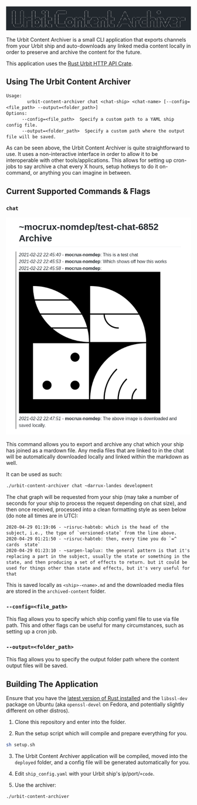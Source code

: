 ![](images/title.png)

The Urbit Content Archiver is a small CLI application that exports channels from your Urbit ship and auto-downloads any linked media content locally in order to preserve and archive the content for the future.

This application uses the [Rust Urbit HTTP API Crate](https://crates.io/crates/urbit-http-api).

## Using The Urbit Content Archiver

```
Usage:
        urbit-content-archiver chat <chat-ship> <chat-name> [--config=<file_path> --output=<folder_path>]
Options:
      --config=<file_path>  Specify a custom path to a YAML ship config file.
      --output=<folder_path>  Specify a custom path where the output file will be saved.

```

As can be seen above, the Urbit Content Archiver is quite straightforward to use. It uses a non-interactive interface in order to allow it to be interoperable with other tools/applications. This allows for setting up cron-jobs to say archive a chat every X hours, setup hotkeys to do it on-command, or anything you can imagine in between.

## Current Supported Commands & Flags

### `chat`

![](images/chat-export.png)

This command allows you to export and archive any chat which your ship has joined as a mardown file. Any media files that are linked to in the chat will be automatically downloaded locally and linked within the markdown as well.

It can be used as such:

```sh
./urbit-content-archiver chat ~darrux-landes development
```

The chat graph will be requested from your ship (may take a number of seconds for your ship to process the request depending on chat size), and then once received, processed into a clean formatting style as seen below (do note all times are in UTC):

```
2020-04-29 01:19:06 - ~risruc-habteb: which is the head of the subject, i.e., the type of `versioned-state` from the line above.
2020-04-29 01:21:50 - ~risruc-habteb: then, every time you do `=^  cards  state`
2020-04-29 01:23:10 - ~sarpen-laplux: the general pattern is that it's replacing a part in the subject, usually the state or something in the state, and then producing a set of effects to return. but it could be used for things other than state and effects, but it's very useful for that
```

This is saved locally as `<ship>-<name>.md` and the downloaded media files are stored in the `archived-content` folder.

### `--config=<file_path>`

This flag allows you to specify which ship config yaml file to use via file path. This and other flags can be useful for many circumstances, such as setting up a cron job.

### `--output=<folder_path>`

This flag allows you to specify the output folder path where the content output files will be saved.

## Building The Application

Ensure that you have the [latest version of Rust installed](https://rustup.rs/) and the `libssl-dev` package on Ubuntu (aka `openssl-devel` on Fedora, and potentially slightly different on other distros).

1. Clone this repository and enter into the folder.

2. Run the setup script which will compile and prepare everything for you.

```sh
sh setup.sh
```

3. The Urbit Content Archiver application will be compiled, moved into the `deployed` folder, and a config file will be generated automatically for you.

4. Edit `ship_config.yaml` with your Urbit ship's ip/port/`+code`.

5. Use the archiver:

```sh
./urbit-content-archiver
```
